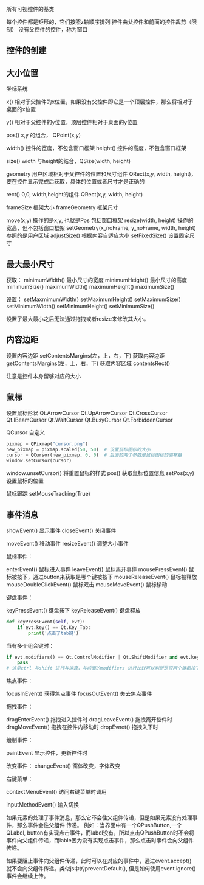 所有可视控件的基类

每个控件都是矩形的，它们按照z轴顺序排列
控件由父控件和前面的控件裁剪（限制）
没有父控件的控件，称为窗口

## 控件的创建


## 大小位置

坐标系统

x() 相对于父控件的x位置，如果没有父控件即它是一个顶层控件，那么将相对于桌面的x位置

y() 相对于父控件的y位置，顶层控件相对于桌面的y位置

pos() x,y 的组合， QPoint(x,y)

width() 控件的宽度，不包含窗口框架
height() 控件的高度，不包含窗口框架

size() width 与height的结合，QSize(width, height)

geometry 用户区域相对于父控件的位置和尺寸组件 QRect(x,y, width, height)，要在控件显示完成后获取，具体的位置或者尺寸才是正确的

rect() 0,0, width,height的组件  QRect(x,y, width, height)

frameSize 框架大小
frameGeometry 框架尺寸

move(x,y) 操作的是x,y, 也就是Pos 包括窗口框架
resize(width, height) 操作的宽高，但不包括窗口框架
setGeometry(x_noFrame, y_noFrame, width, height) 参照的是用户区域
adjustSize() 根据内容自适应大小
setFixedSize() 设置固定尺寸


## 最大最小尺寸

获取：
minimumWidth() 最小尺寸的宽度
minimumHeight() 最小尺寸的高度
minimumSize()
maximumWidth()
maximumHeight()
maximumSize()

设置：
setMaxmimumWidth()
setMaximumHeight()
setMaximumSize()
setMinimumWidth()
setMinimumHeight()
setMinimumSize()

设置了最大最小之后无法通过拖拽或者resize来修改其大小。

## 内容边距

设置内容边距  setContentsMargins(左，上，右，下)
获取内容边距 getContentsMargins(左，上，右，下) 
获取内容区域 contentsRect()

注意是控件本身留够对应的大小

## 鼠标
设置鼠标形状
Qt.ArrowCursor
Qt.UpArrowCursor
Qt.CrossCursor
Qt.IBeamCursor
Qt.WaitCursor
Qt.BusyCursor
Qt.ForbiddenCursor

QCursor  自定义

```python
pixmap = QPixmap("cursor.png")  
new_pixmap = pixmap.scaled(50, 50)  # 设置鼠标图标的大小  
cursor = QCursor(new_pixmap, 0, 0)  # 后面的两个参数是鼠标图标的偏移量  
window.setCursor(cursor)
```

window.unsetCursor() 将重置鼠标的样式
pos() 获取鼠标位置信息
setPos(x,y)设置鼠标的位置

鼠标跟踪
setMouseTracking(True)

## 事件消息
showEvent() 显示事件
closeEvent() 关闭事件


moveEvent() 移动事件
resizeEvent() 调整大小事件

鼠标事件：

enterEvent() 鼠标进入事件
leaveEvent() 鼠标离开事件
mousePressEvent() 鼠标被按下，通过button来获取是哪个键被按下
mouseReleaseEvent() 鼠标被释放
mouseDoubleClickEvent() 鼠标双击
mouseMoveEvent() 鼠标移动

键盘事件：

keyPressEvent()  键盘按下
keyReleaseEvent()  键盘释放

```python
def keyPressEvent(self, evt):
	if evt.key() == Qt.Key_Tab:
		print('点击了tab键')
```

当有多个组合键时：
```python
if evt.modifiers() == Qt.ControlModifier | Qt.ShiftModifier and evt.key() == Qt.Key_A:
	pass
# 这里ctrl 与shift 进行与运算，与前面的modifiers 进行比较可以判断是否两个键都按下了
```

焦点事件：

focusInEvent() 获得焦点事件
focusOutEvent()  失去焦点事件


拖拽事件：

dragEnterEvent() 拖拽进入控件时
dragLeaveEvent() 拖拽离开控件时
dragMoveEvent() 拖拽在控件内移动时
dropEvnet() 拖拽入下时

绘制事件：

paintEvent 显示控件，更新控件时

 改变事件：
 changeEvent() 窗体改变，字体改变

右键菜单：

contextMenuEvent() 访问右键菜单时调用

inputMethodEvent() 输入切换

如果元素的处理了事件消息，那么它不会往父组件传递，但是如果元素没有处理事件，那么事件会往父组件 传递。
例如：当界面中有一个QPushButton,一个QLabel, button有实现点击事件，而label没有，所以点击QPushButton时不会将事件向父组件传递，而lable因为没有实现点击事件，那么点击时事件会向父组件传递。

如果要阻止事件向父组件传递，此时可以在对应的事件中，通过event.accept() 就不会向父组件传递。类似js中的preventDefault(), 但是如何使用event.ignore() 事件会继续上传。

